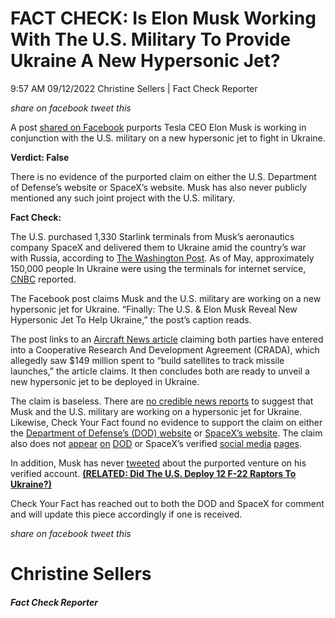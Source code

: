 FACT CHECK: Is Elon Musk Working With The U.S. Military To Provide Ukraine A New Hypersonic Jet?
================================================================================================

9:57 AM 09/12/2022 Christine Sellers | Fact Check Reporter

_share on facebook_ _tweet this_

 

A post [shared on Facebook](https://www.facebook.com/AircraftWorld.News/posts/pfbid02j9Ey5XBvZpem95jX3QWbzXxATW4FbJTkUxDXGkfpXn6CgSq1HnfNUF3KWTw13vaEl) purports Tesla CEO Elon Musk is working in conjunction with the U.S. military on a new hypersonic jet to fight in Ukraine.  

**Verdict: False**

 

There is no evidence of the purported claim on either the U.S. Department of Defense’s website or SpaceX’s website. Musk has also never publicly mentioned any such joint project with the U.S. military.

**Fact Check:**

The U.S. purchased 1,330 Starlink terminals from Musk’s aeronautics company SpaceX and delivered them to Ukraine amid the country’s war with Russia, according to [The Washington Post](https://www.washingtonpost.com/politics/2022/04/08/us-quietly-paying-millions-send-starlink-terminals-ukraine-contrary-spacexs-claims/). As of May, approximately 150,000 people In Ukraine were using the terminals for internet service, [CNBC](https://www.google.com/search?q=spacex+ukraine&oq=spacex+ukraine&aqs=chrome..69i57j69i60.2108j0j4&sourceid=chrome&ie=UTF-8) reported.

 

The Facebook post claims Musk and the U.S. military are working on a new hypersonic jet for Ukraine. “Finally: The U.S. & Elon Musk Reveal New Hypersonic Jet To Help Ukraine,” the post’s caption reads.

The post links to an [Aircraft News article](https://fadti.com/937/finally-the-u-s-elon-musk-reveal-new-hypersonic-jet-to-help-ukraine) claiming both parties have entered into a Cooperative Research And Development Agreement (CRADA), which allegedly saw $149 million spent to “build satellites to track missile launches,” the article claims. It then concludes both are ready to unveil a new hypersonic jet to be deployed in Ukraine.

The claim is baseless. There are [no credible news reports](https://www.google.com/search?q=Finally%3A+The+U.S.+%26+Elon+Musk+Reveal+New+Hypersonic+Jet+To+Help+Ukraine&oq=Finally%3A+The+U.S.+%26+Elon+Musk+Reveal+New+Hypersonic+Jet+To+Help+Ukraine&aqs=chrome..69i57j69i58j69i61j69i60l2.324j0j7&sourceid=chrome&ie=UTF-8) to suggest that Musk and the U.S. military are working on a hypersonic jet for Ukraine. Likewise, Check Your Fact found no evidence to support the claim on either the [Department of Defense’s (DOD) website](https://search.usa.gov/search?query=Finally:%20The%20U.S.%20&%20Elon%20Musk%20Reveal%20New%20Hypersonic%20Jet%20To%20Help%20Ukraine&affiliate=defensegov&utf8=%26%23x2713%3B) or [SpaceX’s website](https://www.spacex.com/updates/). The claim also does not [appear](https://www.facebook.com/profile/100064688230749/search?q=UNCATEGORIZED%20Finally%3A%20The%20U.S.%20%26%20Elon%20Musk%20Reveal%20New%20Hypersonic%20Jet%20To%20Help%20Ukraine&filters=eyJycF9jcmVhdGlvbl90aW1lOjAiOiJ7XCJuYW1lXCI6XCJjcmVhdGlvbl90aW1lXCIsXCJhcmdzXCI6XCJ7XFxcInN0YXJ0X3llYXJcXFwiOlxcXCIyMDIyXFxcIixcXFwic3RhcnRfbW9udGhcXFwiOlxcXCIyMDIyLTFcXFwiLFxcXCJlbmRfeWVhclxcXCI6XFxcIjIwMjJcXFwiLFxcXCJlbmRfbW9udGhcXFwiOlxcXCIyMDIyLTEyXFxcIixcXFwic3RhcnRfZGF5XFxcIjpcXFwiMjAyMi0xLTFcXFwiLFxcXCJlbmRfZGF5XFxcIjpcXFwiMjAyMi0xMi0zMVxcXCJ9XCJ9IiwiaW50ZXJhY3RlZF9wb3N0czowIjoie1wibmFtZVwiOlwiaW50ZXJhY3RlZF9wb3N0c1wiLFwiYXJnc1wiOlwiXCJ9In0%3D) [on](https://twitter.com/search?lang=en&q=%22Finally%3A%20The%20U.S.%20%26%20Elon%20Musk%20Reveal%20New%20Hypersonic%20Jet%20To%20Help%20Ukraine%22%20\(from%3ADeptofDefense\)%20lang%3Aen&src=typed_query) [DOD](https://www.instagram.com/deptofdefense/) or SpaceX’s verified [social media](https://twitter.com/search?lang=en&q=%22Finally%3A%20The%20U.S.%20%26%20Elon%20Musk%20Reveal%20New%20Hypersonic%20Jet%20To%20Help%20Ukraine%22%20\(from%3ASpaceX\)%20lang%3Aen&src=typed_query) [pages](https://www.instagram.com/spacex/).

 

In addition, Musk has never [tweeted](https://twitter.com/search?lang=en&q=%22Finally%3A%20The%20U.S.%20%26%20Elon%20Musk%20Reveal%20New%20Hypersonic%20Jet%20To%20Help%20Ukraine%22%20\(from%3Aelonmusk\)%20lang%3Aen&src=typed_query) about the purported venture on his verified account. **[(RELATED: Did The U.S. Deploy 12 F-22 Raptors To Ukraine?)](https://checkyourfact.com/2022/08/24/fact-check-f-22-raptors-kharkiv/)**

Check Your Fact has reached out to both the DOD and SpaceX for comment and will update this piece accordingly if one is received.

_share on facebook_ _tweet this_

Christine Sellers
=================

##### Fact Check Reporter